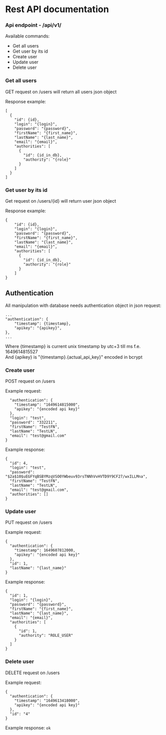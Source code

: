 # Rest API documentation

### Api endpoint - /api/v1/

Available commands:
- Get all users
- Get user by its id
- Create user
- Update user
- Delete user

### Get all users

GET request on /users will return all users json object

Response example:

```
[
  {
    "id": {id},
    "login": "{login}",
    "password": "{password}",
    "firstName": "{first_name}",
    "lastName": "{last_name}",
    "email": "{email}",
    "authorities": [
      {
        "id": {id_in_db},
        "authority": "{role}"
      }
    ]
  }
]
```

### Get user by its id

Get request on /users/{id} will return user json object

Response example:

```
{
	"id": {id},
	"login": "{login}",
	"password": "{password}",
	"firstName": "{first_name}",
	"lastName": "{last_name}",
	"email": "{email}",
	"authorities": [
	  {
	    "id": {id_in_db},
	    "authority": "{role}"
	  }
	]
}
```

## Authentication
All manipulation with database needs authentication object in json request:

```
...
"authentication": {
	"timestamp": {timestamp},
	"apikey": "{apikey}",
},
...
```

Where {timestamp} is current unix timestamp by utc+3 till ms f.e. 1649614815527  
And {apikey} is "{timestamp}.{actual_api_key}" encoded in bcrypt

### Create user
POST request on /users

Example request:

```{
  "authentication": {
    "timestamp": "1649614815000",
    "apikey": "{encoded api key}"
  },
  "login": "test",
  "password": "332211",
  "firstName": "TestFN",
  "lastName": "TestLN",
  "email": "test@gmail.com"
}
```

Example response:

```
{
  "id": 4,
  "login": "test",
  "password": "$2a$10$uEGFYqBSBYMzqVSO0YWbeuv93rsTNNhVvHVTD9Y9CF27/wxILLMna",
  "firstName": "TestFN",
  "lastName": "TestLN",
  "email": "test@gmail.com",
  "authorities": []
}
```

### Update user
PUT request on /users

Example request:

```
{
  "authentication": {
    "timestamp": 1649607812000,
    "apikey": "{encoded api key}"
  },
  "id": 1,
  "lastName": "{last_name}"
}
```

Example response:

```
{
  "id": 1,
  "login": "{login}",
  "password": "{password}",
  "firstName": "{first_name}",
  "lastName": "{last_name}",
  "email": "{email}",
  "authorities": [
    {
      "id": 1,
      "authority": "ROLE_USER"
    }
  ]
}
```

### Delete user
DELETE request on /users

Example request:

```
{
  "authentication": {
    "timestamp": "1649613418000",
    "apikey": "{encoded api key}"
  },
  "id": "4"
}
```

Example response:
```ok```